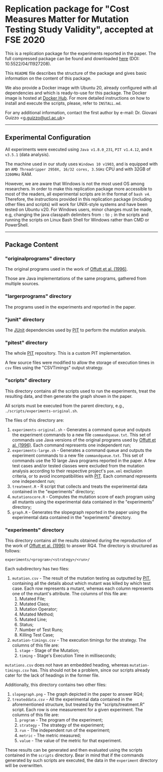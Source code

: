 # Replication package for "Cost Measures Matter for Mutation Testing Study Validity", accepted at FSE 2020

This is a replication package for the experiments reported in the paper. The full compressed package can be found and downloaded [here](https://doi.org/10.5522/04/11927208) (DOI: 10.5522/04/11927208).

This `README` file describes the structure of the package and gives basic information on the content of this package.

We also provide a Docker image with Ubuntu 20, already configured with all dependencies and which is ready-to-use for this package. The Docker image is hosted at [Docker Hub](https://hub.docker.com/repository/docker/giovaniguizzo/fse20-p533-mutants). For more detailed instructions on how to install and execute the scripts, please, refer to `INSTALL.md`.

For any additional information, contact the first author by e-mail: Dr. Giovani Guizzo \<g.guizzo@ucl.ac.uk\>

---

## Experimental Configuration

All experiments were executed using `Java v1.8.0_231`, `PIT v1.4.12`, and `R v3.5.1` (data analysis).

The machine used in our study uses `Windows 10 v1903`, and is equipped with an `AMD Threadripper 2950X, 16/32 cores, 3.5GHz` CPU and with 32GB of `3200MHz` RAM.

However, we are aware that Windows is not the most used OS among researchers. In order to make this replication package more accessible to most of the readers, all experimental scripts are in the format of `bash v4`. Therefore, the instructions provided in this replication package (including other files and scripts) will work for UNIX-style systems and have been tested on Ubuntu v20. For Windows users, minor changes must be made, e.g, changing the java classpath delimiters from `:` to `;` in the scripts and running the scripts on Linux Bash Shell for Windows rather than CMD or PowerShell.

---

## Package Content

### "originalprograms" directory

The original programs used in the work of [Offutt et al. (1996)][1].

Those are Java implementations of the same programs, gathered from multiple sources.

### "largerprograms" directory

The programs used in the experiments and reported in the paper.

### "junit" directory

The [JUnit][2] dependencies used by [PIT][3] to perform the mutation analysis.

### "pitest" directory

The whole [PIT][3] repository. This is a custom PIT implementation.

A few source files were modified to allow the storage of execution times in `csv` files using the "CSVTimings" output strategy.

### "scripts" directory

This directory contains all the scripts used to run the experiments, treat the resulting data, and then generate the graph shown in the paper.

All scripts must be executed from the parent directory, e.g., `./scripts/experiments-original.sh`.

The files of this directory are:

1. `experiments-original.sh` - Generates a command queue and outputs the experiment commands to a new file `commandqueue.txt`. This set of commands use Java versions of the original programs used by [Offutt et al. (1996)][1]. Each command represents one independent run;
2. `experiments-large.sh` - Generates a command queue and outputs the experiment commands to a new file `commandqueue.txt`. This set of commands use the 10 large Java programs reported in the paper. A few test cases and/or tested classes were excluded from the mutation analysis according to their respective project's `pom.xml` exclusion criteria, or to avoid incompatibilities with [PIT][3]. Each command represents one independent run;
3. `treatment.R` - R script that collects and treats the experimental data contained in the "experiments" directory;
4. `mutationscore.R` - Computes the mutation score of each program using all mutants using the experimental data contained in the "experiments" directory;
5. `graph.R` - Generates the slopegraph reported in the paper using the experimental data contained in the "experiments" directory.

### "experiments" directory

This directory contains all the results obtained during the reproduction of the work of [Offutt et al. (1996)][1] to answer RQ4. The directory is structured as follows:

```
experiments/<program>/<strategy>/<run>/
```

Each subdirectory has two files:

1. `mutation.csv` - The result of the mutation testing as outputted by [PIT][3], containing all the details about which mutant was killed by which test case. Each row represents a mutant, whereas each column represents one of the mutant's attribute. The columns of this file are:
    1. Mutated File;
    2. Mutated Class;
    3. Mutation Operator;
    4. Mutated Method;
    5. Mutated Line;
    6. Status;
    7. Number of Test Runs;
    8. Killing Test Case;
2. `mutation-timings.csv` - The execution timings for the strategy. The columns of this file are:
    1. `stage` - Stage of the Mutation;
    2. `timing` - Stage's Execution Time in milliseconds;

`mutations.csv` does not have an embedded heading, whereas `mutation-timings.csv` has. This should not be a problem, since our scripts already cater for the lack of headings in the former file.

Additionally, this directory contains two other files:

1. `slopegraph.png` - The graph depicted in the paper to answer RQ4;
2. `treateddata.csv` - All the experimental data contained in the aforementioned structure, but treated by the "scripts/treatment.R" script. Each row is one measurement for a given experiment. The columns of this file are:
    1. `program` - The program of the experiment;
    2. `strategy` - The strategy of the experiment;
    3. `run` - The independent run of the experiment;
    4. `metric` - The metric measured;
    5. `value` - The value of the metric for that experiment.

These results can be generated and then evaluated using the scripts contained in the `scripts` directory. Bear in mind that if the commands generated by such scripts are executed, the data in the `experiment` directory will be overwritten.

[1]: http://cse.unl.edu/~grother/papers/tosem96apr.pdf
[2]: https://junit.org/junit4/
[3]: http://pitest.org/

